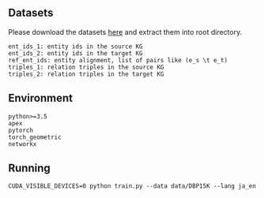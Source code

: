 ## Datasets
Please download the datasets [here](https://drive.google.com/file/d/1Q1xqwpWnqjg3X5unmXNfBz_xqVqVdy_E/view?usp=share_link) and extract them into root directory.

```
ent_ids_1: entity ids in the source KG
ent_ids_2: entity ids in the target KG
ref_ent_ids: entity alignment, list of pairs like (e_s \t e_t)
triples_1: relation triples in the source KG
triples_2: relation triples in the target KG
```
## Environment

```
python>=3.5
apex
pytorch
torch_geometric
networkx

```

## Running

```
CUDA_VISIBLE_DEVICES=0 python train.py --data data/DBP15K --lang ja_en
```
